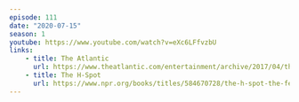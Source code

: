```yaml
---
episode: 111
date: "2020-07-15"
season: 1
youtube: https://www.youtube.com/watch?v=eXc6LFfvzbU
links:
    - title: The Atlantic
      url: https://www.theatlantic.com/entertainment/archive/2017/04/the-h-spot-review-jill-filipovic-the-feminist-case-for-happiness/524241/
    - title: The H-Spot
      url: https://www.npr.org/books/titles/584670728/the-h-spot-the-feminist-pursuit-of-happiness
---
```

